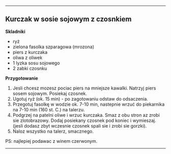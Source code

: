 ----

## Kurczak w sosie sojowym z czosnkiem ##

__Skladniki__

* ryż
* zielona fasolka szparagowa (mrozona)
* piers z kurczaka 
* oliwa z oliwek
* 1 lyzka sosu sojowego
* 2 zabki czosnku

__Przygotowanie__

1.  Jesli chcesz mozesz pociac piers na mniejsze kawalki.
    Natrzyj piers sosem sojowym. Posiekaj czosnek.
2.  Ugotuj ryż (ok. 15 min) - po zagotowaniu odstaw
    do odsaczenia.
3.  Przegotuj fasolkę w wodzie ok. 7-10 min, nastepnie 
    wrzuć do piekarnika na 7-10 min (160 st. C.) na talerzu.
4.  Podgrzej na patelni oliwe i wrzuc kurczaka. 
    Smaz z obu stron az zrobi sie zlotobrazowy. 
    Dodaj posiekany czosnek pod koniec i wymieszaj.
    (jesli dodasz zbyt wczesnie czosnek spali sie 
    i zrobi sie gorzki).
5.  Naloz wszystko na talerz, smacznego.

PS: najlepiej podawac z winem czerwonym.
    
----
